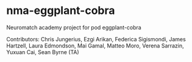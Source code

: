 # nma-eggplant-cobra
Neuromatch academy project for pod eggplant-cobra

Contributors:
Chris Jungerius, 
Ezgi Arikan,
Federica Sigismondi,
James Hartzell,
Laura Edmondson,
Mai Gamal,
Matteo Moro,
Verena Sarrazin,
Yuxuan Cai,
Sean Byrne (TA)

